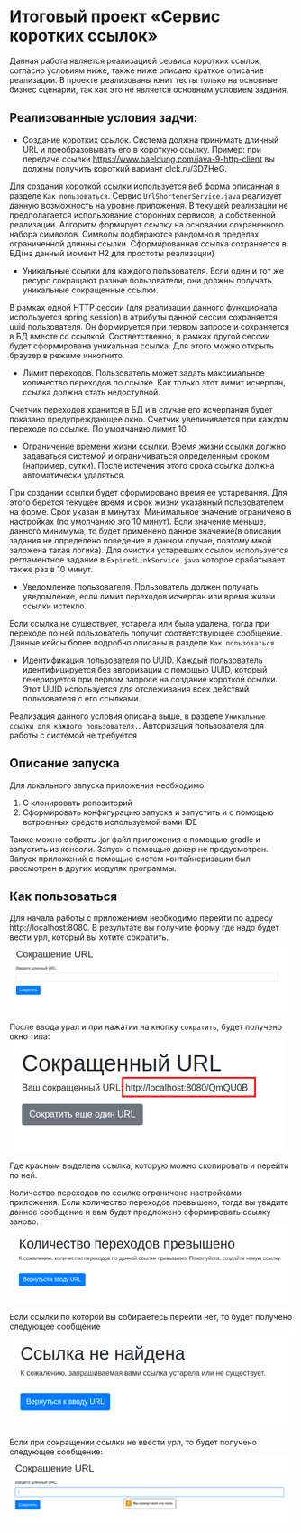 # Итоговый проект «Сервис коротких ссылок»

Данная работа является реализацией сервиса коротких ссылок, согласно условиям ниже, также ниже описано краткое описание реализации. В проекте реализованы юнит тесты только на основные бизнес сценарии, так как это не является основным условием задания.

## Реализованные условия задчи:

* Создание коротких ссылок. Система должна принимать длинный URL и преобразовывать его в короткую ссылку. Пример: при передаче ссылки https://www.baeldung.com/java-9-http-client вы должны получить короткий вариант clck.ru/3DZHeG.

Для создания короткой ссылки используется веб форма описанная в разделе `Как пользоваться`. Сервис `UrlShortenerService.java` реализует данную возможность на уровне приложения. В текущей реализации не предполагается использование сторонних сервисов, а собственной реализации. Алгоритм формирует ссылку на основании сохраненного набора символов. Символы подбираются рандомно в пределах ограниченной длинны ссылки. Сформированная ссылка сохраняется в БД(на данный момент H2 для простоты реализации) 

* Уникальные ссылки для каждого пользователя. Если один и тот же ресурс сокращают разные пользователи, они должны получать уникальные сокращенные ссылки.

В рамках одной HTTP сессии (для реализации данного функционала используется spring session) в атрибуты данной сессии сохраняется uuid пользователя. Он формируется при первом запросе и сохраняется в БД вместе со ссылкой. Соответственно, в рамках другой сессии будет сформирована уникальная ссылка. Для этого можно открыть браузер в режиме инкогнито. 

* Лимит переходов. Пользователь может задать максимальное количество переходов по ссылке. Как только этот лимит исчерпан, ссылка должна стать недоступной.

Счетчик переходов хранится в БД и в случае его исчерпания будет показано предупреждающее окно. Счетчик увеличивается при каждом переходе по ссылке. По умолчанию лимит 10.

* Ограничение времени жизни ссылки. Время жизни ссылки должно задаваться системой и ограничиваться определенным сроком (например, сутки). После истечения этого срока ссылка должна автоматически удаляться.

При создании ссылки будет сформировано время ее устаревания. Для этого берется текущее время и срок жизни указанный пользователем на форме. Срок указан в минутах. Минимальное значение ограничено в  настройках (по умолчанию это 10 минут). Если значение меньше, данного минимума, то будет применено данное значение(в описании задания не определено поведение в данном случае, поэтому мной заложена такая логика). Для очистки устаревших ссылок используется регламентное задание в `ExpiredLinkService.java` которое срабатывает также раз в 10 минут.

* Уведомление пользователя. Пользователь должен получать уведомление, если лимит переходов исчерпан или время жизни ссылки истекло.

Если ссылка не существует, устарела или была удалена, тогда при переходе по ней пользователь получит соответствующее сообщение. Данные кейсы более подробно описаны в разделе `Как пользоваться` 

* Идентификация пользователя по UUID. Каждый пользователь идентифицируется без авторизации с помощью UUID, который генерируется при первом запросе на создание короткой ссылки. Этот UUID используется для отслеживания всех действий пользователя с его ссылками.

Реализация данного условия описана выше, в разделе `Уникальные ссылки для каждого пользователя.`. Авторизация пользователя для работы с системой не требуется 

## Описание запуска
Для локального запуска приложения необходимо: 
1. С клонировать репозиторий
2. Сформировать конфигурацию запуска и запустить и с помощью встроенных средств используемой вами IDE

Также можно собрать .jar файл приложения с помощью gradle и запустить из консоли. Запуск с помощью докер не предусмотрен. Запуск приложений с помощью систем контейнеризации был рассмотрен в других модулях программы.

## Как пользоваться

Для начала работы с приложением необходимо перейти по адресу http://localhost:8080. В результате вы получите форму где надо будет вести урл, который вы хотите сократить.
![img_1.png](doc/img_1.png)

После ввода урал и при нажатии на кнопку `сократить`, будет получено окно типа:
![img_2.png](doc/img_2.png)

Где красным выделена ссылка, которую можно скопировать и перейти по ней.

Количество переходов по ссылке ограничено настройками приложения. Если количество переходов превышено, тогда вы увидите данное сообщение и вам будет предложено сформировать ссылку заново.
![img.png](doc/img.png)

Если ссылки по которой вы собираетесь перейти нет, то будет получено следующее сообщение 
![img_3.png](doc/img_3.png)

Если при сокращении ссылки не ввести урл, то будет получено следующее сообщение:
![img_4.png](doc/img_4.png)